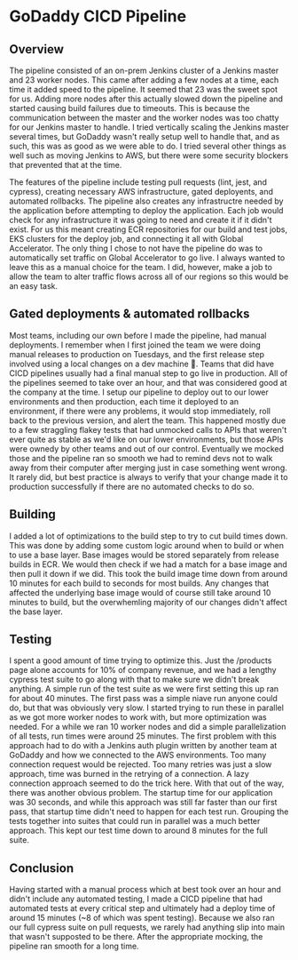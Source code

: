 # GoDaddy CICD Pipeline

## Overview

The pipeline consisted of an on-prem Jenkins cluster of a Jenkins master and 23 worker nodes. This came after adding a few nodes at a time, each time it added speed to the pipeline. It seemed that 23 was the sweet spot for us. Adding more nodes after this actually slowed down the pipeline and started causing build failures due to timeouts. This is because the communication between the master and the worker nodes was too chatty for our Jenkins master to handle. I tried vertically scaling the Jenkins master several times, but GoDaddy wasn't really setup well to handle that, and as such, this was as good as we were able to do. I tried several other things as well such as moving Jenkins to AWS, but there were some security blockers that prevented that at the time.

The features of the pipeline include testing pull requests (lint, jest, and cypress), creating necessary AWS infrastructure, gated deployents, and automated rollbacks. The pipeline also creates any infrastructre needed by the application before attempting to deploy the application. Each job would check for any infrastructure it was going to need and create it if it didn't exist. For us this meant creating ECR repositories for our build and test jobs, EKS clusters for the deploy job, and connecting it all with Global Accelerator. The only thing I chose to not have the pipeline do was to automatically set traffic on Global Accelerator to go live. I always wanted to leave this as a manual choice for the team. I did, however, make a job to allow the team to alter traffic flows across all of our regions so this would be an easy task.

## Gated deployments & automated rollbacks

Most teams, including our own before I made the pipeline, had manual deployments. I remember when I first joined the team we were doing manual releases to production on Tuesdays, and the first release step involved using a local changes on a dev machine 👀. Teams that did have CICD pipelines usually had a final manual step to go live in production. All of the pipelines seemed to take over an hour, and that was considered good at the company at the time. I setup our pipeline to deploy out to our lower environments and then production, each time it deployed to an environment, if there were any problems, it would stop immediately, roll back to the previous version, and alert the team. This happened mostly due to a few straggling flakey tests that had unmocked calls to APIs that weren't ever quite as stable as we'd like on our lower environments, but those APIs were ownedy by other teams and out of our control. Eventually we mocked those and the pipeline ran so smooth we had to remind devs not to walk away from their computer after merging just in case something went wrong. It rarely did, but best practice is always to verify that your change made it to production successfully if there are no automated checks to do so.

## Building

I added a lot of optimizations to the build step to try to cut build times down. This was done by adding some custom logic around when to build or when to use a base layer. Base images would be stored separately from release builds in ECR. We would then check if we had a match for a base image and then pull it down if we did. This took the build image time down from around 10 minutes for each build to seconds for most builds. Any changes that affected the underlying base image would of course still take around 10 minutes to build, but the overwhemling majority of our changes didn't affect the base layer.

## Testing

I spent a good amount of time trying to optimize this. Just the /products page alone accounts for 10% of company revenue, and we had a lengthy cypress test suite to go along with that to make sure we didn't break anything. A simple run of the test suite as we were first setting this up ran for about 40 minutes. The first pass was a simple niave run anyone could do, but that was obviously very slow. I started trying to run these in parallel as we got more worker nodes to work with, but more optimization was needed. For a while we ran 10 worker nodes and did a simple parallelization of all tests, run times were around 25 minutes. The first problem with this approach had to do with a Jenkins auth plugin written by another team at GoDaddy and how we connected to the AWS environments. Too many connection request would be rejected. Too many retries was just a slow approach, time was burned in the retrying of a connection. A lazy connection approach seemed to do the trick here. With that out of the way, there was another obvious problem. The startup time for our application was 30 seconds, and while this approach was still far faster than our first pass, that startup time didn't need to happen for each test run. Grouping the tests together into suites that could run in parallel was a much better approach. This kept our test time down to around 8 minutes for the full suite.

## Conclusion

Having started with a manual process which at best took over an hour and didn't include any automated testing, I made a CICD pipeline that had automated tests at every critical step and ultimately had a deploy time of around 15 minutes (~8 of which was spent testing). Because we also ran our full cypress suite on pull requests, we rarely had anything slip into main that wasn't supposted to be there. After the appropriate mocking, the pipeline ran smooth for a long time.
